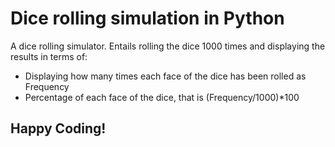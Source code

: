 # Dice rolling simulation in Python

A dice rolling simulator.
Entails rolling the dice 1000 times and displaying the results in terms of: <br>
<ul>
<li>Displaying how many times each face of the dice has been rolled as Frequency</li>
<li>Percentage of each face of the dice, that is (Frequency/1000)*100</li></ul>

## Happy Coding!

